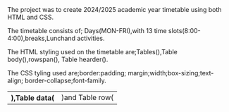 <title>MASTER TIMETABLE FOR 2024/2025 ACADEMIC YEAR</title>
The project was to create 2024/2025 academic year timetable using both HTML and CSS.<p>
<p>The timetable consists of;
Days(MON-FRI),with 13 time slots(8:00-4:00),breaks,Lunchand activities.</p>
<p>The HTML styling used on the timetable are;Tables(<Table>),Table body(<tbody>),rowspan(<rowspan>), Table hearder(<th>),Table data(<td>)and Table row(<tr>).</P>
<p>The CSS tyling used are;border:padding; margin;width;box-sizing;text-align; border-collapse;font-family.</p>